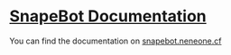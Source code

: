 # [SnapeBot Documentation](https://snapebot.neneone.xyz/)

You can find the documentation on [snapebot.neneone.cf](https://snapebot.neneone.xyz/)

